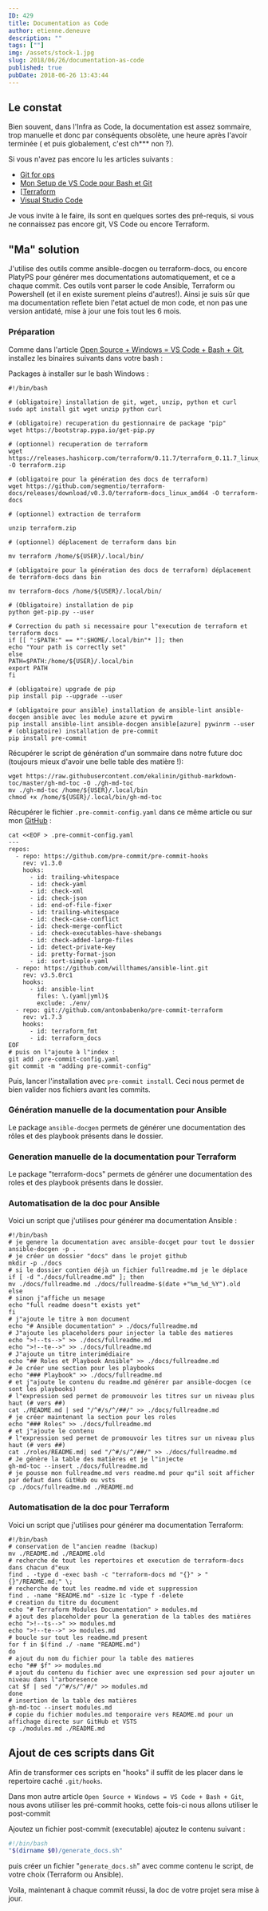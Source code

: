 ```yaml
---
ID: 429
title: Documentation as Code
author: etienne.deneuve
description: ""
tags: [""]
img: /assets/stock-1.jpg
slug: 2018/06/26/documentation-as-code
published: true
pubDate: 2018-06-26 13:43:44
---
```


## Le constat

Bien souvent, dans l'Infra as Code, la documentation est assez sommaire, trop manuelle et donc par conséquents obsolète, une heure après l'avoir terminée ( et puis globalement, c'est ch\*\*\* non ?).

<!--more-->

Si vous n'avez pas encore lu les articles suivants :

- [Git for ops](https://etienne.deneuve.xyz/2018/06/23/git-pour-ops-par-un-ops/)
- [Mon Setup de VS Code pour Bash et Git](https://etienne.deneuve.xyz/2018/06/26/setup-vs-code-bash-git/)
- [[Terraform](https://etienne.deneuve.xyz/2017/10/01/microsoft-experience-17-infrastructure-code-modelisez-et-provisionnez-vos-services-azure-avec-terraform-et-packer/)
- [Visual Studio Code](https://etienne.deneuve.xyz/2017/10/09/vsts-for-ops-1/)

Je vous invite à le faire, ils sont en quelques sortes des pré-requis, si vous ne connaissez pas encore git, VS Code ou encore Terraform.

## "Ma" solution

J'utilise des outils comme ansible-docgen ou terraform-docs, ou encore PlatyPS pour générer mes documentations automatiquement, et ce a chaque commit. Ces outils vont parser le code Ansible, Terraform ou Powershell (et il en existe surement pleins d'autres!). Ainsi je suis sûr que ma documentation reflete bien l'etat actuel de mon code, et non pas une version antidaté, mise à jour une fois tout les 6 mois.

### Préparation

Comme dans l'article [Open Source + Windows = VS Code + Bash + Git](https://etienne.deneuve.xyz/2018/06/26/setup-vs-code-bash-git/), installez les binaires suivants dans votre bash :

Packages à installer sur le bash Windows :

```shell
#!/bin/bash

# (obligatoire) installation de git, wget, unzip, python et curl
sudo apt install git wget unzip python curl

# (obligatoire) recuperation du gestionnaire de package "pip"
wget https://bootstrap.pypa.io/get-pip.py

# (optionnel) recuperation de terraform
wget https://releases.hashicorp.com/terraform/0.11.7/terraform_0.11.7_linux_amd64.zip -O terraform.zip

# (obligatoire pour la génération des docs de terraform)
wget https://github.com/segmentio/terraform-docs/releases/download/v0.3.0/terraform-docs_linux_amd64 -O terraform-docs

# (optionnel) extraction de terraform

unzip terraform.zip

# (optionnel) déplacement de terraform dans bin

mv terraform /home/${USER}/.local/bin/

# (obligatoire pour la génération des docs de terraform) déplacement de terraform-docs dans bin

mv terraform-docs /home/${USER}/.local/bin/

# (Obligatoire) installation de pip
python get-pip.py --user

# Correction du path si necessaire pour l"execution de terraform et terraform docs
if [[ ":$PATH:" == *":$HOME/.local/bin"* ]]; then
echo "Your path is correctly set"
else
PATH=$PATH:/home/${USER}/.local/bin
export PATH
fi

# (obligatoire) upgrade de pip
pip install pip --upgrade --user

# (obligatoire pour ansible) installation de ansible-lint ansible-docgen ansible avec les module azure et pywirm
pip install ansible-lint ansible-docgen ansible[azure] pywinrm --user
# (obligatoire) installation de pre-commit
pip install pre-commit
```

Récupérer le script de génération d'un sommaire dans notre future doc (toujours mieux d'avoir une belle table des matière !):

```shell
wget https://raw.githubusercontent.com/ekalinin/github-markdown-toc/master/gh-md-toc -O ./gh-md-toc
mv ./gh-md-toc /home/${USER}/.local/bin
chmod +x /home/${USER}/.local/bin/gh-md-toc
```

Récupérer le fichier `.pre-commit-config.yaml` dans ce même article ou sur mon [GitHub](https://raw.githubusercontent.com/EtienneDeneuve/vsts-for-ops/master/.pre-commit-config.yaml) :

```shell
cat <<EOF > .pre-commit-config.yaml
---
repos:
  - repo: https://github.com/pre-commit/pre-commit-hooks
    rev: v1.3.0
    hooks:
      - id: trailing-whitespace
      - id: check-yaml
      - id: check-xml
      - id: check-json
      - id: end-of-file-fixer
      - id: trailing-whitespace
      - id: check-case-conflict
      - id: check-merge-conflict
      - id: check-executables-have-shebangs
      - id: check-added-large-files
      - id: detect-private-key
      - id: pretty-format-json
      - id: sort-simple-yaml
  - repo: https://github.com/willthames/ansible-lint.git
    rev: v3.5.0rc1
    hooks:
      - id: ansible-lint
        files: \.(yaml|yml)$
        exclude: ./env/
  - repo: git://github.com/antonbabenko/pre-commit-terraform
    rev: v1.7.3
    hooks:
      - id: terraform_fmt
      - id: terraform_docs
EOF
# puis on l"ajoute à l"index :
git add .pre-commit-config.yaml
git commit -m "adding pre-commit-config"
```

Puis, lancer l'installation avec `pre-commit install`. Ceci nous permet de bien valider nos fichiers avant les commits.

### Génération manuelle de la documentation pour Ansible

Le package `ansible-docgen` permets de générer une documentation des rôles et des playbook présents dans le dossier.

### Generation manuelle de la documentation pour Terraform

Le package "terraform-docs" permets de générer une documentation des roles et des playbook présents dans le dossier.

### Automatisation de la doc pour Ansible

Voici un script que j'utilises pour générer ma documentation Ansible :

```shell
#!/bin/bash
# je genere la documentation avec ansible-docget pour tout le dossier
ansible-docgen -p .
# je créer un dossier "docs" dans le projet github
mkdir -p ./docs
# si le dossier contien déjà un fichier fullreadme.md je le déplace
if [ -d "./docs/fullreadme.md" ]; then
mv ./docs/fullreadme.md ./docs/fullreadme-$(date +"%m_%d_%Y").old
else
# sinon j"affiche un mesage
echo "full readme doesn"t exists yet"
fi
# j"ajoute le titre à mon document
echo "# Ansible documentation" > ./docs/fullreadme.md
# J"ajoute les placeholders pour injecter la table des matieres
echo ">!--ts-->" >> ./docs/fullreadme.md
echo ">!--te-->" >> ./docs/fullreadme.md
# J"ajoute un titre interimédiaire
echo "## Roles et Playbook Ansible" >> ./docs/fullreadme.md
# Je créer une section pour les playbooks
echo "### Playbook" >> ./docs/fullreadme.md
# et j"ajoute le contenu du readme.md générer par ansible-docgen (ce sont les playbooks)
# l"expression sed permet de promouvoir les titres sur un niveau plus haut (# vers ##)
cat ./README.md | sed "/^#/s/^/##/" >> ./docs/fullreadme.md
# je créer maintenant la section pour les roles
echo "### Roles" >> ./docs/fullreadme.md
# et j"ajoute le contenu
# l"expression sed permet de promouvoir les titres sur un niveau plus haut (# vers ##)
cat ./roles/README.md| sed "/^#/s/^/##/" >> ./docs/fullreadme.md
# Je génère la table des matières et je l"injecte
gh-md-toc --insert ./docs/fullreadme.md
# je pousse mon fullreadme.md vers readme.md pour qu"il soit afficher par defaut dans GitHub ou vsts
cp ./docs/fullreadme.md ./README.md
```

### Automatisation de la doc pour Terraform

Voici un script que j'utilises pour générer ma documentation Terraform:

```shell
#!/bin/bash
# conservation de l"ancien readme (backup)
mv ./README.md ./README.old
# recherche de tout les repertoires et execution de terraform-docs dans chacun d"eux
find . -type d -exec bash -c "terraform-docs md "{}" > "{}"/README.md;" \;
# recherche de tout les readme.md vide et suppression
find . -name "README.md" -size 1c -type f -delete
# creation du titre du document
echo "# Terraform Modules Documentation" > modules.md
# ajout des placeholder pour la generation de la tables des matières
echo ">!--ts-->" >> modules.md
echo ">!--te-->" >> modules.md
# boucle sur tout les readme.md present
for f in $(find ./ -name "README.md")
do
# ajout du nom du fichier pour la table des matieres
echo "## $f" >> modules.md
# ajout du contenu du fichier avec une expression sed pour ajouter un niveau dans l"arboresence
cat $f | sed "/^#/s/^/#/" >> modules.md
done
# insertion de la table des matières
gh-md-toc --insert modules.md
# copie du fichier modules.md temporaire vers README.md pour un affichage directe sur GitHub et VSTS
cp ./modules.md ./README.md
```

## Ajout de ces scripts dans Git

Afin de transformer ces scripts en "hooks" il suffit de les placer dans le repertoire caché `.git/hooks`.

Dans mon autre article `Open Source + Windows = VS Code + Bash + Git`, nous avons utiliser les pré-commit hooks, cette fois-ci nous allons utiliser le post-commit

Ajoutez un fichier post-commit (executable) ajoutez le contenu suivant :

```bash
#!/bin/bash
"$(dirname $0)/generate_docs.sh"
```

puis créer un fichier "`generate_docs.sh`" avec comme contenu le script, de votre choix (Terraform ou Ansible).

Voila, maintenant à chaque commit réussi, la doc de votre projet sera mise à jour.

